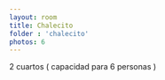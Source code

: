 ```yaml
---
layout: room
title: Chalecito
folder : 'chalecito'
photos: 6
---
```


2 cuartos ( capacidad para 6 personas )
